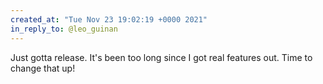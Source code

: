 ```yaml
---
created_at: "Tue Nov 23 19:02:19 +0000 2021"
in_reply_to: @leo_guinan
---
```


Just gotta release. It's been too long since I got real features out. Time to change that up!